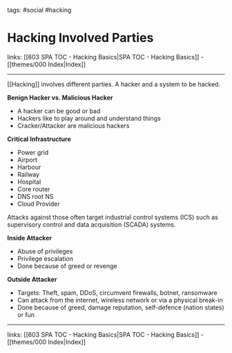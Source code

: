 tags: #social #hacking 

# Hacking Involved Parties

links: [[603 SPA TOC - Hacking Basics|SPA TOC - Hacking Basics]] - [[themes/000 Index|Index]]

---

[[Hacking]] involves different parties. A hacker and a system to be hacked.

**Benign Hacker vs. Malicious Hacker**

* A hacker can be good or bad
* Hackers like to play around and understand things
* Cracker/Attacker are malicious hackers

**Critical Infrastructure**

* Power grid
* Airport
* Harbour
* Railway
* Hospital
* Core router
* DNS root NS
* Cloud Provider

Attacks against those often target industrial control systems (ICS) such as supervisory control and data acquisition (SCADA) systems.

**Inside Attacker**

* Abuse of privileges
* Privilege escalation
* Done because of greed or revenge

**Outside Attacker**

* Targets: Theft, spam, DDoS, circumvent firewalls, botnet, ransomware
* Can attack from the internet, wireless network or via a physical break-in
* Done because of greed, damage reputation, self-defence (nation states) or fun   

---
links: [[603 SPA TOC - Hacking Basics|SPA TOC - Hacking Basics]] - [[themes/000 Index|Index]]
